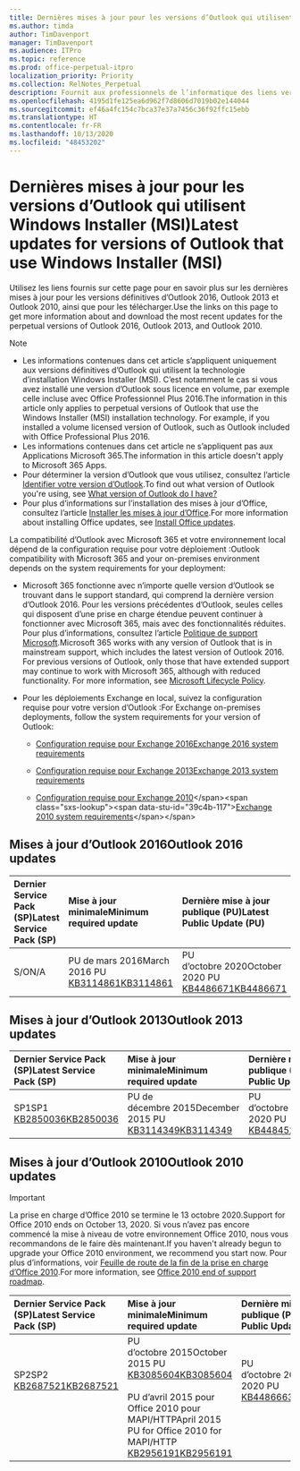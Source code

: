 ```yaml
---
title: Dernières mises à jour pour les versions d’Outlook qui utilisent Windows Installer (MSI)
ms.author: timda
author: TimDavenport
manager: TimDavenport
ms.audience: ITPro
ms.topic: reference
ms.prod: office-perpetual-itpro
localization_priority: Priority
ms.collection: RelNotes_Perpetual
description: Fournit aux professionnels de l’informatique des liens vers les dernières informations sur les mises à jour pour les versions définitives d’Outlook 2016, Outlook 2013 et Outlook 2010
ms.openlocfilehash: 4195d1fe125ea6d962f7d8606d7019b02e144044
ms.sourcegitcommit: ef46a4fc154c7bca37e37a7456c36f92ffc15ebb
ms.translationtype: HT
ms.contentlocale: fr-FR
ms.lasthandoff: 10/13/2020
ms.locfileid: "48453202"
---
```

# <a name="latest-updates-for-versions-of-outlook-that-use-windows-installer-msi"></a><span data-ttu-id="39c4b-103">Dernières mises à jour pour les versions d’Outlook qui utilisent Windows Installer (MSI)</span><span class="sxs-lookup"><span data-stu-id="39c4b-103">Latest updates for versions of Outlook that use Windows Installer (MSI)</span></span>

<span data-ttu-id="39c4b-104">Utilisez les liens fournis sur cette page pour en savoir plus sur les dernières mises à jour pour les versions définitives d’Outlook 2016, Outlook 2013 et Outlook 2010, ainsi que pour les télécharger.</span><span class="sxs-lookup"><span data-stu-id="39c4b-104">Use the links on this page to get more information about and download the most recent updates for the perpetual versions of Outlook 2016, Outlook 2013, and Outlook 2010.</span></span>
  
> [!NOTE]
> - <span data-ttu-id="39c4b-p101">Les informations contenues dans cet article s’appliquent uniquement aux versions définitives d’Outlook qui utilisent la technologie d’installation Windows Installer (MSI). C’est notamment le cas si vous avez installé une version d’Outlook sous licence en volume, par exemple celle incluse avec Office Professionnel Plus 2016.</span><span class="sxs-lookup"><span data-stu-id="39c4b-p101">The information in this article only applies to perpetual versions of Outlook that use the Windows Installer (MSI) installation technology. For example, if you installed a volume licensed version of Outlook, such as Outlook included with Office Professional Plus 2016.</span></span>
> - <span data-ttu-id="39c4b-107">Les informations contenues dans cet article ne s’appliquent pas aux Applications Microsoft 365.</span><span class="sxs-lookup"><span data-stu-id="39c4b-107">The information in this article doesn't apply to Microsoft 365 Apps.</span></span>
> - <span data-ttu-id="39c4b-108">Pour déterminer la version d’Outlook que vous utilisez, consultez l’article [Identifier votre version d’Outlook](https://support.office.com/article/b3a9568c-edb5-42b9-9825-d48d82b2257c).</span><span class="sxs-lookup"><span data-stu-id="39c4b-108">To find out what version of Outlook you're using, see [What version of Outlook do I have?](https://support.office.com/article/b3a9568c-edb5-42b9-9825-d48d82b2257c)</span></span>
> - <span data-ttu-id="39c4b-109">Pour plus d’informations sur l’installation des mises à jour d’Office, consultez l’article [Installer les mises à jour d’Office](https://support.office.com/article/2ab296f3-7f03-43a2-8e50-46de917611c5).</span><span class="sxs-lookup"><span data-stu-id="39c4b-109">For more information about installing Office updates, see [Install Office updates](https://support.office.com/article/2ab296f3-7f03-43a2-8e50-46de917611c5).</span></span> 
  
<span data-ttu-id="39c4b-110">La compatibilité d’Outlook avec Microsoft 365 et votre environnement local dépend de la configuration requise pour votre déploiement :</span><span class="sxs-lookup"><span data-stu-id="39c4b-110">Outlook compatibility with Microsoft 365 and your on-premises environment depends on the system requirements for your deployment:</span></span>
  
- <span data-ttu-id="39c4b-p102">Microsoft 365 fonctionne avec n’importe quelle version d’Outlook se trouvant dans le support standard, qui comprend la dernière version d’Outlook 2016. Pour les versions précédentes d’Outlook, seules celles qui disposent d’une prise en charge étendue peuvent continuer à fonctionner avec Microsoft 365, mais avec des fonctionnalités réduites. Pour plus d’informations, consultez l’article [Politique de support Microsoft](https://support.microsoft.com/lifecycle).</span><span class="sxs-lookup"><span data-stu-id="39c4b-p102">Microsoft 365 works with any version of Outlook that is in mainstream support, which includes the latest version of Outlook 2016. For previous versions of Outlook, only those that have extended support may continue to work with Microsoft 365, although with reduced functionality. For more information, see [Microsoft Lifecycle Policy](https://support.microsoft.com/lifecycle).</span></span>
    
- <span data-ttu-id="39c4b-114">Pour les déploiements Exchange en local, suivez la configuration requise pour votre version d’Outlook :</span><span class="sxs-lookup"><span data-stu-id="39c4b-114">For Exchange on-premises deployments, follow the system requirements for your version of Outlook:</span></span>
    
  - [<span data-ttu-id="39c4b-115">Configuration requise pour Exchange 2016</span><span class="sxs-lookup"><span data-stu-id="39c4b-115">Exchange 2016 system requirements</span></span>](https://docs.microsoft.com/Exchange/plan-and-deploy/system-requirements)
    
  - [<span data-ttu-id="39c4b-116">Configuration requise pour Exchange 2013</span><span class="sxs-lookup"><span data-stu-id="39c4b-116">Exchange 2013 system requirements</span></span>](https://docs.microsoft.com/exchange/exchange-2013-system-requirements-exchange-2013-help)
    
  - <span data-ttu-id="39c4b-117">[Configuration requise pour Exchange 2010](https://docs.microsoft.com/previous-versions/office/exchange-server-2010/aa996719(v=exchg.141))</span><span class="sxs-lookup"><span data-stu-id="39c4b-117">[Exchange 2010 system requirements](https://docs.microsoft.com/previous-versions/office/exchange-server-2010/aa996719(v=exchg.141))</span></span>

   
## <a name="outlook-2016-updates"></a><span data-ttu-id="39c4b-118">Mises à jour d’Outlook 2016</span><span class="sxs-lookup"><span data-stu-id="39c4b-118">Outlook 2016 updates</span></span>

|<span data-ttu-id="39c4b-119">**Dernier Service Pack (SP)**</span><span class="sxs-lookup"><span data-stu-id="39c4b-119">**Latest Service Pack (SP)**</span></span>|<span data-ttu-id="39c4b-120">**Mise à jour minimale**</span><span class="sxs-lookup"><span data-stu-id="39c4b-120">**Minimum required update**</span></span>|<span data-ttu-id="39c4b-121">**Dernière mise à jour publique (PU)**</span><span class="sxs-lookup"><span data-stu-id="39c4b-121">**Latest Public Update (PU)**</span></span>|
|:-----|:-----|:-----|
|<span data-ttu-id="39c4b-122">S/O</span><span class="sxs-lookup"><span data-stu-id="39c4b-122">N/A</span></span>  <br/> |<span data-ttu-id="39c4b-123">PU de mars 2016</span><span class="sxs-lookup"><span data-stu-id="39c4b-123">March 2016 PU</span></span> <br/>[<span data-ttu-id="39c4b-124">KB3114861</span><span class="sxs-lookup"><span data-stu-id="39c4b-124">KB3114861</span></span>](https://support.microsoft.com/help/3114861) <br/> |<span data-ttu-id="39c4b-125">PU d’octobre 2020</span><span class="sxs-lookup"><span data-stu-id="39c4b-125">October 2020 PU</span></span> <br/>[<span data-ttu-id="39c4b-126">KB4486671</span><span class="sxs-lookup"><span data-stu-id="39c4b-126">KB4486671</span></span>](https://support.microsoft.com/help/4486671) 

## <a name="outlook-2013-updates"></a><span data-ttu-id="39c4b-127">Mises à jour d’Outlook 2013</span><span class="sxs-lookup"><span data-stu-id="39c4b-127">Outlook 2013 updates</span></span>

|<span data-ttu-id="39c4b-128">**Dernier Service Pack (SP)**</span><span class="sxs-lookup"><span data-stu-id="39c4b-128">**Latest Service Pack (SP)**</span></span>|<span data-ttu-id="39c4b-129">**Mise à jour minimale**</span><span class="sxs-lookup"><span data-stu-id="39c4b-129">**Minimum required update**</span></span>|<span data-ttu-id="39c4b-130">**Dernière mise à jour publique (PU)**</span><span class="sxs-lookup"><span data-stu-id="39c4b-130">**Latest Public Update (PU)**</span></span>|
|:-----|:-----|:-----|
|<span data-ttu-id="39c4b-131">SP1</span><span class="sxs-lookup"><span data-stu-id="39c4b-131">SP1</span></span>  <br/>[<span data-ttu-id="39c4b-132">KB2850036</span><span class="sxs-lookup"><span data-stu-id="39c4b-132">KB2850036</span></span>](https://go.microsoft.com/fwlink/p/?LinkId=512538) <br/> |<span data-ttu-id="39c4b-133">PU de décembre 2015</span><span class="sxs-lookup"><span data-stu-id="39c4b-133">December 2015 PU</span></span> <br/>[<span data-ttu-id="39c4b-134">KB3114349</span><span class="sxs-lookup"><span data-stu-id="39c4b-134">KB3114349</span></span>](https://support.microsoft.com/kb/3114349) <br/> |<span data-ttu-id="39c4b-135">PU d’octobre 2020</span><span class="sxs-lookup"><span data-stu-id="39c4b-135">October 2020 PU</span></span> <br/>[<span data-ttu-id="39c4b-136">KB4484524</span><span class="sxs-lookup"><span data-stu-id="39c4b-136">KB4484524</span></span>](https://support.microsoft.com/help/4484524)  |
   
## <a name="outlook-2010-updates"></a><span data-ttu-id="39c4b-137">Mises à jour d’Outlook 2010</span><span class="sxs-lookup"><span data-stu-id="39c4b-137">Outlook 2010 updates</span></span>
> [!IMPORTANT]
> <span data-ttu-id="39c4b-138">La prise en charge d’Office 2010 se termine le 13 octobre 2020.</span><span class="sxs-lookup"><span data-stu-id="39c4b-138">Support for Office 2010 ends on October 13, 2020.</span></span> <span data-ttu-id="39c4b-139">Si vous n’avez pas encore commencé la mise à niveau de votre environnement Office 2010, nous vous recommandons de le faire dès maintenant.</span><span class="sxs-lookup"><span data-stu-id="39c4b-139">If you haven't already begun to upgrade your Office 2010 environment, we recommend you start now.</span></span> <span data-ttu-id="39c4b-140">Pour plus d’informations, voir [Feuille de route de la fin de la prise en charge d’Office 2010](https://docs.microsoft.com/DeployOffice/office-2010-end-support-roadmap).</span><span class="sxs-lookup"><span data-stu-id="39c4b-140">For more information, see [Office 2010 end of support roadmap](https://docs.microsoft.com/DeployOffice/office-2010-end-support-roadmap).</span></span>

|<span data-ttu-id="39c4b-141">**Dernier Service Pack (SP)**</span><span class="sxs-lookup"><span data-stu-id="39c4b-141">**Latest Service Pack (SP)**</span></span>|<span data-ttu-id="39c4b-142">**Mise à jour minimale**</span><span class="sxs-lookup"><span data-stu-id="39c4b-142">**Minimum required update**</span></span>|<span data-ttu-id="39c4b-143">**Dernière mise à jour publique (PU)**</span><span class="sxs-lookup"><span data-stu-id="39c4b-143">**Latest Public Update (PU)**</span></span>|
|:-----|:-----|:-----|
|<span data-ttu-id="39c4b-144">SP2</span><span class="sxs-lookup"><span data-stu-id="39c4b-144">SP2</span></span> <br/>[<span data-ttu-id="39c4b-145">KB2687521</span><span class="sxs-lookup"><span data-stu-id="39c4b-145">KB2687521</span></span>](https://go.microsoft.com/fwlink/p/?LinkId=512542) <br><br><br><br/> |<span data-ttu-id="39c4b-146">PU d’octobre 2015</span><span class="sxs-lookup"><span data-stu-id="39c4b-146">October 2015 PU</span></span> <br/> [<span data-ttu-id="39c4b-147">KB3085604</span><span class="sxs-lookup"><span data-stu-id="39c4b-147">KB3085604</span></span>](https://support.microsoft.com/kb/3085604) <br/><br/>  <span data-ttu-id="39c4b-148">PU d’avril 2015 pour Office 2010 pour MAPI/HTTP</span><span class="sxs-lookup"><span data-stu-id="39c4b-148">April 2015 PU for Office 2010 for MAPI/HTTP</span></span> <br/> [<span data-ttu-id="39c4b-149">KB2956191</span><span class="sxs-lookup"><span data-stu-id="39c4b-149">KB2956191</span></span>](https://support.microsoft.com/help/2956191/april-14-2015-update-for-office-2010-kb2956191) <br/> |<span data-ttu-id="39c4b-150">PU d’octobre 2020</span><span class="sxs-lookup"><span data-stu-id="39c4b-150">October 2020 PU</span></span> <br/>[<span data-ttu-id="39c4b-151">KB4486663</span><span class="sxs-lookup"><span data-stu-id="39c4b-151">KB4486663</span></span>](https://support.microsoft.com/help/4486663) <br><br><br><br/>|
   

